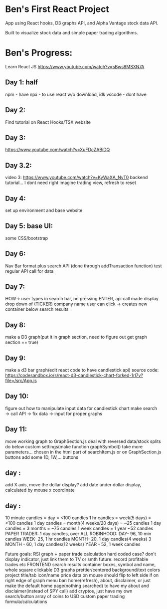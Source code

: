# Ben's First React Project

App using React hooks, D3 graphs API, and Alpha Vantage stock data API. 

Built to visualize stock data and simple paper trading algorithms.

# Ben's Progress:
Learn React JS 
https://www.youtube.com/watch?v=sBws8MSXN7A
## Day 1: half
npm - have
npx - to use react w/o download, idk
vscode - dont have
## Day 2: 
Find tutorial on React Hooks/TSX website
## Day 3: 
https://www.youtube.com/watch?v=XuFDcZABiDQ
## Day 3.2: 
video 3: https://www.youtube.com/watch?v=KyWaXA_NvT0
backend tutorial… I dont need right
imagine trading view, refresh to reset
## Day 4: 
set up environment and base website
## Day 5: base UI: 
some CSS/bootstrap
## Day 6:
Nav Bar format plus search API (done through addTransaction function)
test regular API call for data
## Day 7:
HOW→ user types in search bar, on pressing ENTER, api call made
display drop down of (TICKER) company name
user can click → creates new container below search results
## Day 8:
make a D3 graph(put it in graph section, need to figure out get graph section == true)
## Day 9:
make a d3 bar graph(edit react code to have candlestick api)
source code: https://codesandbox.io/s/react-d3-candlestick-chart-forked-1rl7v?file=/src/App.js
## Day 10:
figure out how to manipulate input data for candlestick chart
make search → call API → fix data → input for proper graphs
## Day 11:
move working graph to GraphSection.js
deal with reversed data/stock splits
do below custom settings(make function graphSymbol() take more parameters… chosen in the html part of searchItem.js or on GraphSection.js buttons
add some 1D, 1W,... buttons
## day :
add X axis, move the dollar display?
add date under dollar display, calculated by mouse x coordinate
## day :
10 minute candles = day = <100 candles
1 hr candles = week(5 days) = <100 candles
1 day candles = month(4 weeks/20 days) = ~25 candles
1 day candles = 3 months = ~75 candles
1 week candles = 1 year ~52 candles
PAPER TRADER: 1 day candles, over ALL
ROBINHOOD:
DAY- 96, 10 min candles
WEEK- 25, 1 hr candles
MONTH- 20, 1 day candles(4 weeks)
3 MONTH - 60, 1 day candles(12 weeks)
YEAR - 52, 1 week candles


Future goals:
RSI graph + paper trade calculation
hard coded case?
don't display indicator, just link them to TV or smth
future: record profitable trades etc
FRONTEND
search results 
container boxes, symbol and name, whole square clickable
D3 graphs prettier/centered
background/text colors
project title/tab icon/name
price data on mouse should flip to left side if on right edge of graph
menu bar: home(refresh), about, disclaimer, 
or just make the default home page(nothing searched) to have my about and disclaimer(instead of SPY call)
add cryptos, just have my own search/button array of coins to USD
custom paper trading formula/calculations
